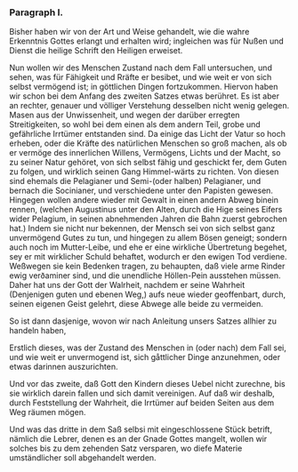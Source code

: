 
<!-- Seite 144 -->
### Paragraph I. ###

Bisher haben wir von der Art und Weise gehandelt, 
wie die wahre Erkenntnis Gottes erlangt 
und erhalten wird; ingleichen was für Nußen 
und Dienst die heilige Schrift den Heiligen erweiset.

Nun wollen wir des Menschen Zustand nach dem
Fall untersuchen, und sehen, was für Fähigkeit und
Rräfte er besibet, und wie weit er von sich selbst
vermögend ist; in göttlichen Dingen fortzukommen.
Hiervon haben wir schon bei dem Anfang des
zweiten Satzes etwas berühret. Es ist aber an rechter,
genauer und völliger Verstehung desselben nicht
wenig gelegen. Masen aus der Unwissenheit, und
wegen der darüber erregten Streitigkeiten, so wohl
bei dem einen als dem andern Teil, grobe und gefährliche
Irrtümer entstanden sind. Da einige das
Licht der Vatur so hoch erheben, oder die Kräfte
des natürlichen Menschen so groß machen, als ob er
vermöge des innerlichen Willens, Vermögens, Lichts
und der Macht, so zu seiner Natur gehöret, von sich
selbst fähig und geschickt fer, dem Guten zu folgen,
und wirklich seinen Gang Himmel-wärts zu richten.<!-- content-0115.xml --><!-- Seite 146 -->
Von diesen sind ehemals die Pelagianer und Semi-(oder
halben) Pelagianer, und bernach die Socinianer, und
verschiedene unter den Papisten gewesen. Hingegen
wollen andere wieder mit Gewalt in einen andern Abweg
binein rennen, (welchen Augustinus unter den
Alten, durch die Hige seines Eifers wider Pelagium,
in seinen abnehmenden Jahren die Bahn zuerst gebrochen
hat.) Indem sie nicht nur bekennen, der Mensch
sei von sich selbst ganz unvermögend Gutes zu tun,
und hingegen zu allem Bösen geneigt; sondern auch noch
im Mutter-Leibe, und ehe er eine wirkliche Übertretung
begehet, sey er mit wirklicher Schuld behaftet,
wodurch er den ewigen Tod verdiene. Weßwegen sie
kein Bedenken tragen, zu behaupten, daß viele arme
Rinder ewig verðaminer sind, und die unendliche
Höllen-Pein ausstehen müssen. Daher hat uns
der Gott der Walrheit, nachdem er seine Wahrheit
(Denjenigen guten und ebenen Weg,) aufs neue wieder
geoffenbart, durch, seinen eigenen Geist gelehrt, diese
Abwege alle beide zu vermeiden.

So ist dann dasjenige, wovon wir nach Anleitung
unsers Satzes allhier zu handeln haben,

Erstlich dieses, was der Zustand des Menschen
in (oder nach) dem Fall sei, und wie weit er unvermogend
ist, sich gåttlicher Dinge anzunehmen,
oder etwas darinnen auszurichten.

Und vor das zweite, daß Gott den Kindern dieses
Uebel nicht zurechne, bis sie wirklich darein fallen
und sich damit vereinigen. Auf daß wir deshalb,
durch Feststellung der Wahrheit, die Irrtümer auf
beiden Seiten aus dem Weg räumen mögen.

Und was das dritte in dem Saß selbsi mit eingeschlossene
Stück betrift, nämlich die Lebrer, denen es
an der Gnade Gottes mangelt, wollen wir solches
bis zu dem zehenden Satz versparen, wo diefe Materie
umständlicher soll abgehandelt werden.
